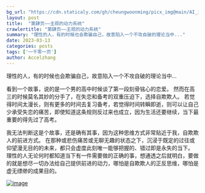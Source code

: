 ```yaml
---
bg_url: "https://cdn.staticaly.com/gh/cheungwoonming/picx_img@main/AI_img/AI-image-009.png"
layout: post
title:  "第肆页——主观的动力系统"
crawlertitle: "第肆页——主观的动力系统"
summary: "理性的人，有的时候也会欺骗自己，故意陷入一个不攻自破的理论当中..."
date: 2023-03-13
categories: posts
tags: ['一千零一页']
author: Accelzhang
---
```


理性的人，有的时候也会欺骗自己，故意陷入一个不攻自破的理论当中...

看到一个故事，说的是一个男的高中时候谈了第一段刻骨铭心的恋爱。
然而在高三的时候莫名其妙的分手了，在失恋和备考的双重压迫下，选择自欺欺人。
若觉得时间太漫长，则有更多的时间去复习备考，若觉得时间转瞬即逝，则可以让自己少承受失恋的痛苦，即使知道这条规则反过来也成立，因为生活还要继续，当下最重要的得先过了高考。

我无法判断这是个故事，还是确有其事，因为这种思维方式非常贴近于我，自欺欺人的前进方式。
在那种或悲伤痛苦或无聊无趣的状态之下，沉浸于既定的过往或仰望漫无目的的未来，都只会虚度此刻唯一能够把握的、错过即是永失的当下。
理性的人无论何时都知道当下有一件需要做的正确的事，想通透之后就明白，要做的就是想尽一切办法给自己提供前进的动力，哪怕是自欺欺人的正反思维，哪怕是虚无缥缈的成果目的。

[![image](https://cdn.staticaly.com/gh/cheungwoonming/picx_img@main/AI_img/AI-image-009.png)](https://cdn.staticaly.com/gh/cheungwoonming/picx_img@main/AI_img/AI-image-009.png)
